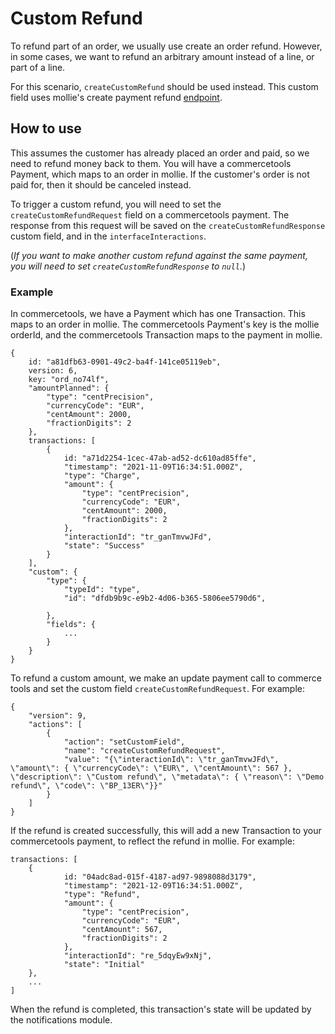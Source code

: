 # Custom Refund

To refund part of an order, we usually use create an order refund. However, in some cases, we want to refund an arbitrary amount instead of a line, or part of a line. 

For this scenario, `createCustomRefund` should be used instead. This custom field uses mollie's create payment refund [endpoint](https://docs.mollie.com/reference/v2/refunds-api/create-payment-refund). 


## How to use

This assumes the customer has already placed an order and paid, so we need to refund money back to them. You will have a commercetools Payment, which maps to an order in mollie. If the customer's order is not paid for, then it should be canceled instead.

To trigger a custom refund, you will need to set the `createCustomRefundRequest` field on a commercetools payment. The response from this request will be saved on the `createCustomRefundResponse` custom field, and in the `interfaceInteractions`. 

(_If you want to make another custom refund against the same payment, you will need to set `createCustomRefundResponse` to `null`._)

### Example

In commercetools, we have a Payment which has one Transaction. This maps to an order in mollie. The commercetools Payment's key is the mollie orderId, and the commercetools Transaction maps to the payment in mollie.

```
{
    id: "a81dfb63-0901-49c2-ba4f-141ce05119eb",
    version: 6,
    key: "ord_no74lf",
    "amountPlanned": {
        "type": "centPrecision",
        "currencyCode": "EUR",
        "centAmount": 2000,
        "fractionDigits": 2
    },
    transactions: [
        {
            id: "a71d2254-1cec-47ab-ad52-dc610ad85ffe",
            "timestamp": "2021-11-09T16:34:51.000Z",
            "type": "Charge",
            "amount": {
                "type": "centPrecision",
                "currencyCode": "EUR",
                "centAmount": 2000,
                "fractionDigits": 2
            },
            "interactionId": "tr_ganTmvwJFd",
            "state": "Success"
        }
    ],
    "custom": {
        "type": {
            "typeId": "type",
            "id": "dfdb9b9c-e9b2-4d06-b365-5806ee5790d6",

        },
        "fields": {
            ...
        }
    }
}
```

To refund a custom amount, we make an update payment call to commerce tools and set the custom field `createCustomRefundRequest`. For example:

```
{
    "version": 9,
    "actions": [
        {
            "action": "setCustomField",
            "name": "createCustomRefundRequest",
            "value": "{\"interactionId\": \"tr_ganTmvwJFd\", \"amount\": { \"currencyCode\": \"EUR\", \"centAmount\": 567 }, \"description\": \"Custom refund\", \"metadata\": { \"reason\": \"Demo refund\", \"code\": \"BP_13ER\"}}"
        }
    ]
}
```

If the refund is created successfully, this will add a new Transaction to your commercetools payment, to reflect the refund in mollie. For example:

```
transactions: [
    {
            id: "04adc8ad-015f-4187-ad97-9898088d3179",
            "timestamp": "2021-12-09T16:34:51.000Z",
            "type": "Refund",
            "amount": {
                "type": "centPrecision",
                "currencyCode": "EUR",
                "centAmount": 567,
                "fractionDigits": 2
            },
            "interactionId": "re_5dqyEw9xNj",
            "state": "Initial"
    },
    ...
]
```

When the refund is completed, this transaction's state will be updated by the notifications module.
